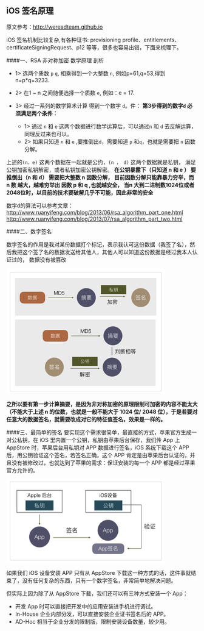 ## iOS 签名原理

原文参考：http://wereadteam.github.io

iOS 签名机制比较复杂,有各种证书: provisioning profile、entitlements、 certificateSigningRequest、p12 等等，很多也容易出错，下面来梳理下。



####一、RSA 非对称加密 数学原理 剖析

- 1> 选两个质数 `p` `q`, 相乘得到一个大整数 `n`, 例如p=61,q=53,得到 n=p*q=3233.

- 2> 在1 ~ n 之间随便选择一个质数 `e`, 例如：e = 17.

- 3> 经过一系列的数学算术计算 得到一个数字 `d`。件：
    **第3步得到的数字`d` 必须满足两个条件：**
    - 1> 通过 `n` 和 `e` 这两个数据进行数学运算后，可以通过`n` 和 `d` 去反解运算， 同理反过来也可以。
    - 2> 如果只知道 `n` 和 `e` ,要推倒出`d`，需要知道 `p` 和`q`，也就是需要把 `n` 因数分解。
    
上述的`(n，e)` 这两个数据在一起就是公约，`(n ， d)` 这两个数据就是私钥， 满足公钥加密私钥解密，或者私钥加密公钥解密。
**在公钥暴露下（只知道 n  和 e ） 要推倒出（n  和 d） 需要把大整数 n 因数分解， 目前因数分解只能靠暴力穷举，而 n 数 越大，越难穷举出 因数 p  和 q ,也就越安全， 当n 大到二进制数1024位或者2048位时，以目前的技术要破解几乎不可能，因此非常的安全**


数字d的算法可以参考文章： http://www.ruanyifeng.com/blog/2013/06/rsa_algorithm_part_one.html
http://www.ruanyifeng.com/blog/2013/07/rsa_algorithm_part_two.html




####二、数字签名


数字签名的作用是我对某份数据打个标记，表示我认可这份数据（我签了名），然后我把这个签了名的数据发送给其他人，其他人可以知道这份数据是经过我本人认证过的， 数据没有被篡改

![image](assets/appSign.png)

**之所以要有第一步计算摘要，是因为非对称加密的原理限制可加密的内容不能太大（不能大于上述 n 的位数，也就是一般不能大于 1024 位/ 2048 位），于是若要对任意大的数据签名，就需要改成对它的特征值签名，效果是一样的。**



####三、最简单的签名
要实现这个需求很简单，最直接的方式，苹果官方生成一对公私钥，在 iOS 里内置一个公钥，私钥由苹果后台保存，我们传 App 上 AppStore 时，苹果后台用私钥对 APP 数据进行签名，iOS 系统下载这个 APP 后，用公钥验证这个签名，若签名正确，这个 APP 肯定是由苹果后台认证的，并且没有被修改过，也就达到了苹果的需求：保证安装的每一个 APP 都是经过苹果官方允许的。

![image](assets/appStoreSign.png)

如果我们 iOS 设备安装 APP 只有从 AppStore 下载这一种方式的话，这件事就结束了，没有任何复杂的东西，只有一个数字签名，非常简单地解决问题。

但实际上因为除了从 AppStore 下载，我们还可以有三种方式安装一个 App：

- 开发 App 时可以直接把开发中的应用安装进手机进行调试。
- In-House 企业内部分发，可以直接安装企业证书签名后的 APP。
- AD-Hoc 相当于企业分发的限制版，限制安装设备数量，较少用。





































